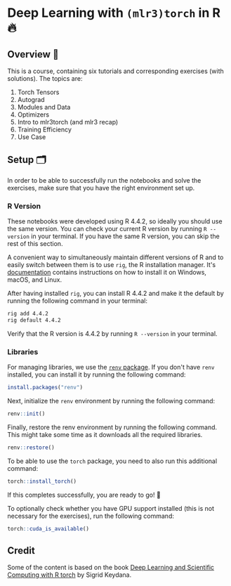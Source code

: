 # Deep Learning with `(mlr3)torch` in R :fire:

## Overview :book:

This is a course, containing six tutorials and corresponding exercises (with solutions).
The topics are:

1. Torch Tensors
2. Autograd
3. Modules and Data
4. Optimizers
5. Intro to mlr3torch (and mlr3 recap)
6. Training Efficiency
7. Use Case

## Setup :card_index_dividers:

In order to be able to successfully run the notebooks and solve the exercises, make sure that you have the right environment set up.

### R Version

These notebooks were developed using R 4.4.2, so ideally you should use the same version.
You can check your current R version by running `R --version` in your terminal.
If you have the same R version, you can skip the rest of this section.

A convenient way to simultaneously maintain different versions of R and to easily switch between them is to use `rig`, the R installation manager.
It's [documentation](https://github.com/r-lib/rig?tab=readme-ov-file#id-installation) contains instructions on how to install it on Windows, macOS, and Linux.

After having installed `rig`, you can install R 4.4.2 and make it the default by running the following command in your terminal:

```bash
rig add 4.4.2
rig default 4.4.2
```

Verify that the R version is 4.4.2 by running `R --version` in your terminal.

### Libraries

For managing libraries, we use the [`renv` package](https://rstudio.github.io/renv/articles/renv.html).
If you don't have `renv` installed, you can install it by running the following command:

```r
install.packages("renv")
```

Next, initialize the `renv` environment by running the following command:

```r
renv::init()
```

Finally, restore the renv environment by running the following command.
This might take some time as it downloads all the required libraries.

```r
renv::restore()
```

To be able to use the `torch` package, you need to also run this additional command:

```r
torch::install_torch()
```

If this completes successfully, you are ready to go! :rocket:

To optionally check whether you have GPU support installed (this is not necessary for the exercises), run the following command:

```r
torch::cuda_is_available()
```

## Credit

Some of the content is based on the book [Deep Learning and Scientific Computing with R torch](https://skeydan.github.io/Deep-Learning-and-Scientific-Computing-with-R-torch/) by Sigrid Keydana.
